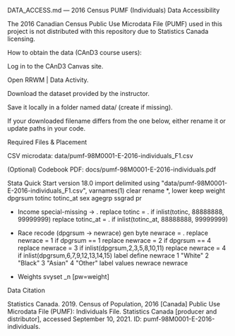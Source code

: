 DATA_ACCESS.md — 2016 Census PUMF (Individuals)
Data Accessibility

The 2016 Canadian Census Public Use Microdata File (PUMF) used in this project is not distributed with this repository due to Statistics Canada licensing.

How to obtain the data (CAnD3 course users):

Log in to the CAnD3 Canvas site.

Open RRWM | Data Activity.

Download the dataset provided by the instructor.

Save it locally in a folder named data/ (create if missing).

If your downloaded filename differs from the one below, either rename it or update paths in your code.

Required Files & Placement

CSV microdata: data/pumf-98M0001-E-2016-individuals_F1.csv

(Optional) Codebook PDF: docs/pumf-98M0001-E-2016-individuals.pdf

Stata Quick Start
version 18.0
import delimited using "data/pumf-98M0001-E-2016-individuals_F1.csv", varnames(1) clear
rename *, lower
keep weight dpgrsum totinc totinc_at sex agegrp ssgrad pr

* Income special-missing → .
replace totinc    = . if inlist(totinc,    88888888, 99999999)
replace totinc_at = . if inlist(totinc_at, 88888888, 99999999)

* Race recode (dpgrsum → newrace)
gen byte newrace = .
replace newrace = 1 if dpgrsum == 1
replace newrace = 2 if dpgrsum == 4
replace newrace = 3 if inlist(dpgrsum,2,3,5,8,10,11)
replace newrace = 4 if inlist(dpgrsum,6,7,9,12,13,14,15)
label define newrace 1 "White" 2 "Black" 3 "Asian" 4 "Other"
label values newrace newrace

* Weights
svyset _n [pw=weight]

Data Citation

Statistics Canada. 2019. Census of Population, 2016 [Canada] Public Use Microdata File (PUMF): Individuals File. Statistics Canada [producer and distributor], accessed September 10, 2021. ID: pumf-98M0001-E-2016-individuals.
